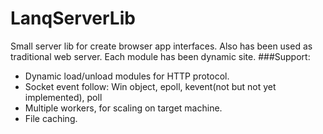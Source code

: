 # LanqServerLib
 Small server lib for create browser app interfaces. Also has been used as traditional web server. 
 Each module has been dynamic site.
 ###Support:
  + Dynamic load/unload modules for HTTP protocol.
  + Socket event follow: Win object, epoll, kevent(not but not yet implemented), poll
  + Multiple workers, for scaling on target machine.
  + File caching.
  
  

